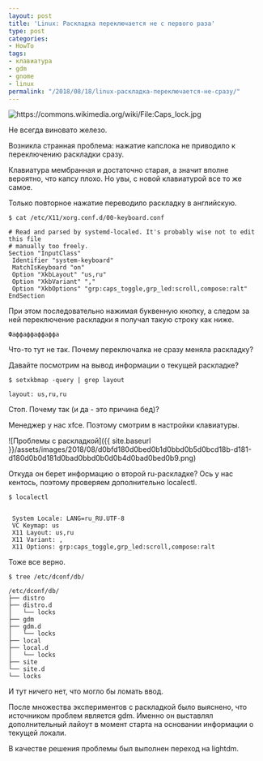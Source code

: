 ```yaml
---
layout: post
title: 'Linux: Раскладка переключается не с первого раза'
type: post
categories:
- HowTo
tags:
- клавиатура
- gdm
- gnome
- linux
permalink: "/2018/08/18/linux-раскладка-переключается-не-сразу/"
---
```

<img src="{{ site.baseurl }}/assets/images/2018/08/caps_lock.jpg" title="https://commons.wikimedia.org/wiki/File:Caps_lock.jpg" alt="https://commons.wikimedia.org/wiki/File:Caps_lock.jpg" class="img-fluid" />

Не всегда виновато железо.

Возникла странная проблема: нажатие капслока не приводило к переключению раскладки сразу.

Клавиатура мембранная и достаточно старая, а значит вполне вероятно, что капсу плохо. Но увы, с новой клавиатурой все то же самое.

Только повторное нажатие переводило раскладку в английскую.

<!--more-->

```shell
$ cat /etc/X11/xorg.conf.d/00-keyboard.conf
```

```
# Read and parsed by systemd-localed. It's probably wise not to edit this file  
# manually too freely.  
Section "InputClass"  
 Identifier "system-keyboard"  
 MatchIsKeyboard "on"  
 Option "XkbLayout" "us,ru"  
 Option "XkbVariant" ","  
 Option "XkbOptions" "grp:caps_toggle,grp_led:scroll,compose:ralt"  
EndSection
```

При этом последовательно нажимая буквенную кнопку, а следом за ней переключение раскладки я получал такую строку как ниже.

```
Фaффaффaффaффa
```

Что-то тут не так. Почему переключалка не сразу меняла раскладку?

Давайте посмотрим на вывод информации о текущей раскладке?

```shell
$ setxkbmap -query | grep layout
```

```
layout: us,ru,ru
```

Стоп. Почему так (и да - это причина бед)?

Менеджер у нас xfce. Поэтому смотрим в настройки клавиатуры.

![Проблемы с раскладкой]({{ site.baseurl }}/assets/images/2018/08/d0bfd180d0bed0b1d0bbd0b5d0bcd18b-d181-d180d0b0d181d0bad0bbd0b0d0b4d0bad0bed0b9.png)

Откуда он берет информацию о второй ru-раскладке? Ось у нас кентось, поэтому проверяем дополнительно localectl.

```shell
$ localectl
```

```
  
 System Locale: LANG=ru_RU.UTF-8  
 VC Keymap: us  
 X11 Layout: us,ru  
 X11 Variant: ,  
 X11 Options: grp:caps_toggle,grp_led:scroll,compose:ralt
```

Тоже все верно.

```shell
$ tree /etc/dconf/db/
```

```
/etc/dconf/db/  
├── distro  
├── distro.d  
│   └── locks  
├── gdm  
├── gdm.d  
│   └── locks  
├── local  
├── local.d  
│   └── locks  
├── site  
└── site.d  
└── locks
```

И тут ничего нет, что могло бы ломать ввод.

После множества экспериментов с раскладкой было выяснено, что источником проблем является gdm. Именно он выставлял дополнительный лайоут в момент старта на основании информации о текущей локали.

В качестве решения проблемы был выполнен переход на lightdm.
